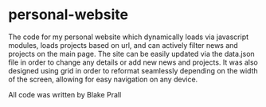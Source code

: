# personal-website
The code for my personal website which dynamically loads via javascript modules, loads projects based on url, and can actively filter news and projects on the main page. The site can be easily updated via the data.json file in order to change any details or add new news and projects. It was also designed using grid in order to reformat seamlessly depending on the width of the screen, allowing for easy navigation on any device.

All code was written by Blake Prall
